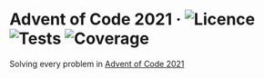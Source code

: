 # Advent of Code 2021 &middot; ![Licence](https://img.shields.io/badge/licence-MIT-blue.svg) ![Tests](https://github.com/mymoomin/AdventofCode2021/actions/workflows/tests.yml/badge.svg) ![Coverage](https://img.shields.io/badge/coverage-100%-green.svg)

Solving every problem in [Advent of Code 2021](https://adventofcode.com/2021)